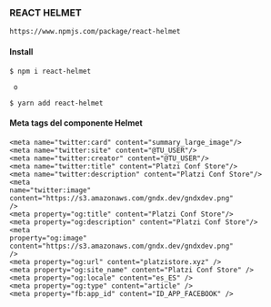 
### REACT HELMET

    https://www.npmjs.com/package/react-helmet



#### Install


    $ npm i react-helmet

     o

    $ yarn add react-helmet


#### Meta tags del componente Helmet

    <meta name="twitter:card" content="summary_large_image"/>
    <meta name="twitter:site" content="@TU_USER"/>
    <meta name="twitter:creator" content="@TU_USER"/>
    <meta name="twitter:title" content="Platzi Conf Store"/>
    <meta name="twitter:description" content="Platzi Conf Store"/>
    <meta
    name="twitter:image"
    content="https://s3.amazonaws.com/gndx.dev/gndxdev.png"
    />
    <meta property="og:title" content="Platzi Conf Store"/>
    <meta property="og:description" content="Platzi Conf Store"/>
    <meta
    property="og:image"
    content="https://s3.amazonaws.com/gndx.dev/gndxdev.png"
    />
    <meta property="og:url" content="platzistore.xyz" />
    <meta property="og:site_name" content="Platzi Conf Store" />
    <meta property="og:locale" content="es_ES" />
    <meta property="og:type" content="article" />
    <meta property="fb:app_id" content="ID_APP_FACEBOOK" />

